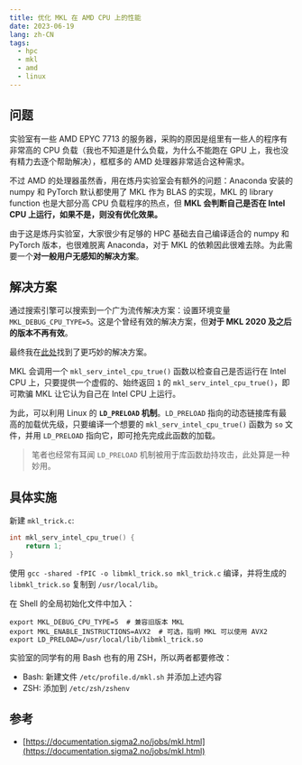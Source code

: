 ```yaml
---
title: 优化 MKL 在 AMD CPU 上的性能
date: 2023-06-19
lang: zh-CN
tags:
  - hpc
  - mkl
  - amd
  - linux
---
```


## 问题

实验室有一些 AMD EPYC 7713 的服务器，采购的原因是组里有一些人的程序有非常高的 CPU 负载（我也不知道是什么负载，为什么不能跑在 GPU 上，我也没有精力去逐个帮助解决），框框多的 AMD 处理器非常适合这种需求。

不过 AMD 的处理器虽然香，用在炼丹实验室会有额外的问题：Anaconda 安装的 numpy 和 PyTorch 默认都使用了 MKL 作为 BLAS 的实现，MKL 的 library function 也是大部分高 CPU 负载程序的热点，但 **MKL 会判断自己是否在 Intel CPU 上运行，如果不是，则没有优化效果。**

由于这是炼丹实验室，大家很少有足够的 HPC 基础去自己编译适合的 numpy 和 PyTorch 版本，也很难脱离 Anaconda，对于 MKL 的依赖因此很难去除。为此需要一个**对一般用户无感知的解决方案**。

## 解决方案

通过搜索引擎可以搜索到一个广为流传解决方案：设置环境变量 `MKL_DEBUG_CPU_TYPE=5`。这是个曾经有效的解决方案，但**对于 MKL 2020 及之后的版本不再有效**。

最终我在[此处](https://documentation.sigma2.no/jobs/mkl.html)找到了更巧妙的解决方案。

MKL 会调用一个 `mkl_serv_intel_cpu_true()` 函数以检查自己是否运行在 Intel CPU 上，只要提供一个虚假的、始终返回 `1` 的 `mkl_serv_intel_cpu_true()`，即可欺骗 MKL 让它认为自己在 Intel CPU 上运行。

为此，可以利用 Linux 的 **`LD_PRELOAD` 机制**。`LD_PRELOAD` 指向的动态链接库有最高的加载优先级，只要编译一个想要的 `mkl_serv_intel_cpu_true()` 函数为 `so` 文件，并用 `LD_PRELOAD` 指向它，即可抢先完成此函数的加载。

> 笔者也经常有耳闻 `LD_PRELOAD` 机制被用于库函数劫持攻击，此处算是一种妙用。

## 具体实施

新建 `mkl_trick.c`:

```c
int mkl_serv_intel_cpu_true() {
    return 1;
}
```

使用 `gcc -shared -fPIC -o libmkl_trick.so mkl_trick.c` 编译，并将生成的 `libmkl_trick.so` 复制到 `/usr/local/lib`。

在 Shell 的全局初始化文件中加入：

```shell
export MKL_DEBUG_CPU_TYPE=5  # 兼容旧版本 MKL
export MKL_ENABLE_INSTRUCTIONS=AVX2  # 可选，指明 MKL 可以使用 AVX2
export LD_PRELOAD=/usr/local/lib/libmkl_trick.so
```

实验室的同学有的用 Bash 也有的用 ZSH，所以两者都要修改：

- Bash: 新建文件 `/etc/profile.d/mkl.sh` 并添加上述内容
- ZSH: 添加到 `/etc/zsh/zshenv`

## 参考

- [https://documentation.sigma2.no/jobs/mkl.html](https://documentation.sigma2.no/jobs/mkl.html)
